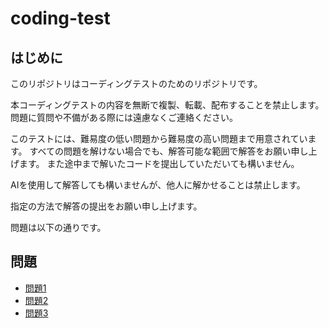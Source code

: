# coding-test

## はじめに

このリポジトリはコーディングテストのためのリポジトリです。

本コーディングテストの内容を無断で複製、転載、配布することを禁止します。
問題に質問や不備がある際には遠慮なくご連絡ください。

このテストには、難易度の低い問題から難易度の高い問題まで用意されています。
すべての問題を解けない場合でも、解答可能な範囲で解答をお願い申し上げます。
また途中まで解いたコードを提出していただいても構いません。

AIを使用して解答しても構いませんが、他人に解かせることは禁止します。

指定の方法で解答の提出をお願い申し上げます。

問題は以下の通りです。

## 問題

- [問題1](questions/Q1.md)
- [問題2](questions/Q2.md)
- [問題3](questions/Q3.md)
